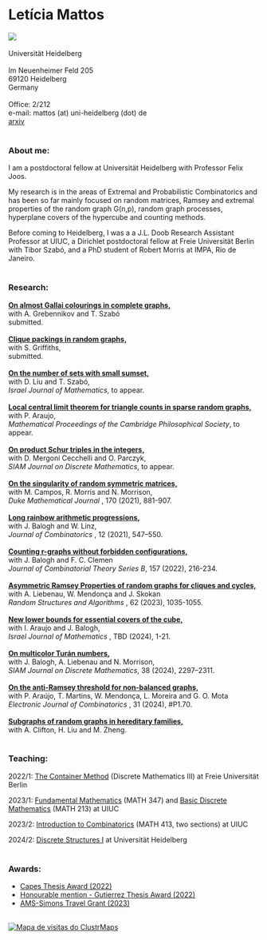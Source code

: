 # Letícia Mattos


<a href="https://opc.mfo.de/detail?photo_id=24846"><img src="https://github.com/leticiamat/leticiamat.github.io/assets/21958842/a277fbbc-b8a0-411a-b0a5-e9133cf574b9"></a>
<br> 
<br> 
Universität Heidelberg
<br> 
<br> 
Im Neuenheimer Feld 205
<br> 
69120 Heidelberg
<br> 
Germany
<br> 
<br> 
Office: 2/212
<br>
e-mail: mattos (at) uni-heidelberg (dot) de
<br> 
<a href="https://arxiv.org/a/mattos_l_1.html"><span>arxiv</span></a> <br>
<br> 
### About me:

I am a postdoctoral fellow at Universität Heidelberg with Professor Felix Joos.

My research is in the areas of Extremal and Probabilistic Combinatorics and has been so far mainly focused on random matrices, Ramsey and extremal properties of the random graph G(n,p), random graph processes, hyperplane covers of the hypercube and counting methods. 

Before coming to Heidelberg, I was a a J.L. Doob Research Assistant Professor at UIUC, a Dirichlet postdoctoral fellow at Freie Universität Berlin with Tibor Szabó, and a PhD student of Robert Morris at IMPA, Rio de Janeiro.
<br> 
<br> 
### Research:

<a href="https://arxiv.org/abs/2503.17334"><span><b>On almost Gallai colourings in complete graphs,</b></span></a> <br>
<span>with A. Grebennikov and T. Szabó </span><br>
<span>submitted. </span><br>
<br>
<a href="http://arxiv.org/abs/2405.00667"><span><b>Clique packings in random graphs,</b></span></a> <br>
<span>with S. Griffiths, </span><br>
<span>submitted. </span><br>
<br>
<a href="https://arxiv.org/abs/2407.04492"><span><b>On the number of sets with small sumset,</b></span></a> <br>
<span>with D. Liu and T. Szabó, </span><br>
<span><i> Israel Journal of Mathematics</i>, to appear. </span><br>
<br>
<a href="https://arxiv.org/abs/2307.09446"><span><b>Local central limit theorem for triangle counts in sparse random graphs,</b></span></a> <br>
<span>with P. Araujo, </span><br>
<span><i>Mathematical Proceedings of the Cambridge Philosophical Society</i>, to appear. </span><br>
<br>
<a href="https://arxiv.org/abs/2311.18796"><span><b>On product Schur triples in the integers,</b></span></a> <br>
<span>with D. Mergoni Cecchelli and O. Parczyk, </span><br>
<span><i>SIAM Journal on Discrete Mathematics</i>, to appear. </span><br>
<br> 
<a href="https://arxiv.org/abs/1904.11478"><span><b>On the singularity of random symmetric matrices,</b></span></a> <br>
<span>with M. Campos, R. Morris and N. Morrison,</span><br>
<span><i>Duke Mathematical Journal </i>, 170 (2021), 881-907. </span><br>
<br>
<a href="https://arxiv.org/abs/1905.03811"><span><b>Long rainbow arithmetic progressions,</b></span></a> <br>
<span>with J. Balogh and W. Linz, </span><br>
<span><i> Journal of Combinatorics </i>, 12 (2021), 547–550. </span><br>
<br>
<a href="https://arxiv.org/abs/2107.14798"><span><b>Counting r-graphs without forbidden configurations,</b></span></a> <br>
<span>with J. Balogh and F. C. Clemen </span><br>
<span><i> Journal of Combinatorial Theory Series B</i>, 157 (2022), 216-234. </span><br>
<br>
<a href="https://arxiv.org/abs/2010.11933"><span><b>Asymmetric Ramsey Properties of random graphs for cliques and cycles,</b></span></a> <br>
<span>with A. Liebenau, W. Mendonça and J. Skokan </span><br>
<span><i> Random Structures and Algorithms </i>, 62 (2023), 1035-1055. </span><br>
<br>
<a href="https://arxiv.org/abs/2209.00140"><span><b>New lower bounds for essential covers of the cube,</b></span></a> <br>
<span>with I. Araujo and J. Balogh,</span><br>
<span><i> Israel Journal of Mathematics </i>, TBD (2024), 1-21. </span><br>
<br>
<a href="https://arxiv.org/abs/2402.05060"><span><b>On multicolor Turán numbers,</b></span></a> <br>
<span>with J. Balogh, A. Liebenau and N. Morrison, </span><br>
<span><i>SIAM Journal on Discrete Mathematics</i>, 38 (2024), 2297–2311. </span><br>
<br>
<a href="https://arxiv.org/abs/2201.05106"><span><b>On the anti-Ramsey threshold for non-balanced graphs,</b></span></a> <br>
<span>with P. Araújo, T. Martins, W. Mendonça, L. Moreira and G. O. Mota </span><br>
<span><i> Electronic Journal of Combinatorics </i>, 31 (2024), #P1.70. </span><br>
<br>
<a href="https://arxiv.org/abs/2405.09486"><span><b>Subgraphs of random graphs in hereditary families,</b></span></a> <br>
<span>with A. Clifton, H. Liu and M. Zheng. </span><br>
<br>
### Teaching:

2022/1: [The Container Method](https://drive.google.com/drive/folders/1wBxQOEIaFefwmI4gEX475sVGhNxgovxX?usp=sharing) (Discrete Mathematics III) at Freie Universität Berlin

2023/1: [Fundamental Mathematics](https://lmattos.web.illinois.edu/math-347/) (MATH 347) and [Basic Discrete Mathematics](https://lmattos.web.illinois.edu/math213/) (MATH 213) at UIUC

2023/2: [Introduction to Combinatorics](https://lmattos.web.illinois.edu/math-413/) (MATH 413, two sections) at UIUC

2024/2: [Discrete Structures I](https://moodle.uni-heidelberg.de/course/view.php?id=23840#section-0) at Universität Heidelberg
<br>
<br> 

### Awards:

- [Capes Thesis Award (2022)](https://impa.br/en_US/noticias/tese-de-leticia-mattos-vence-premio-capes/)
- [Honourable mention - Gutierrez Thesis Award (2022)](https://impa.br/en_US/noticias/leticia-mattos-leva-mencao-honrosa-no-premio-gutierrez/)
- [AMS-Simons Travel Grant (2023)](https://www.ams.org/programs/travel-grants/AMS-SimonsTG/recipients)
<br>
<noscript>
  <a href="https://clustrmaps.com/site/1c6yn" title="ClustrMaps">
    <img src="https://www.clustrmaps.com/map_v2.png?d=0ADLeMZ_lw2H4wwd9flIyqEoMvMaxh7o1xpe-a-z8ME&cl=ffffff" 
         alt="Mapa de visitas do ClustrMaps" />
  </a>
</noscript>





